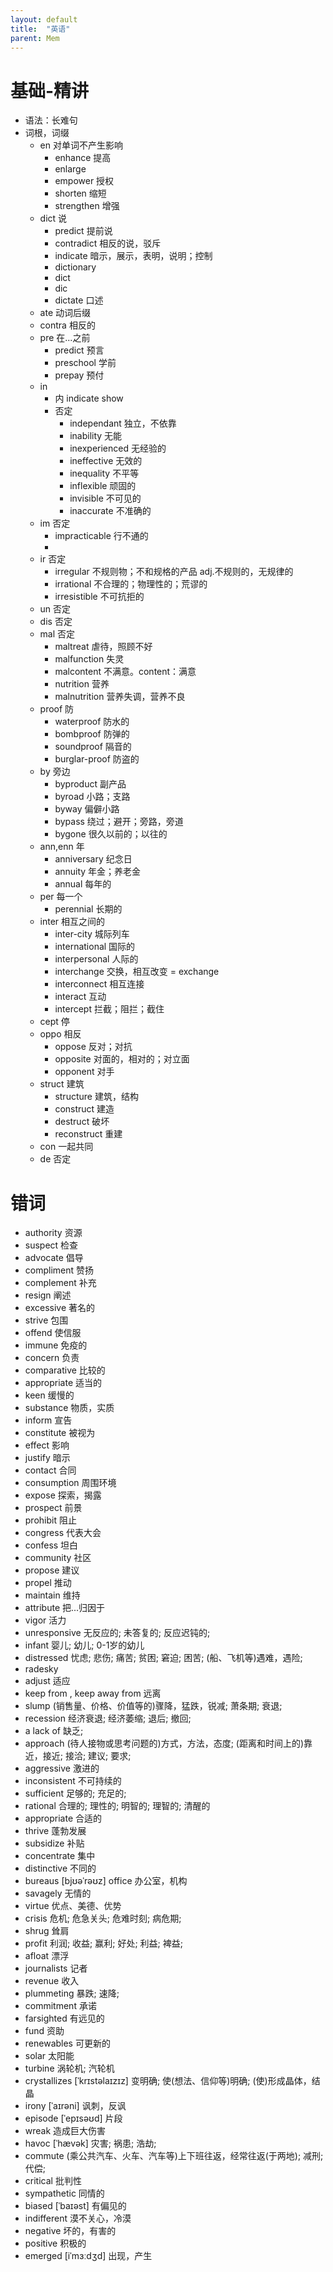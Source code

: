 ```yaml
---
layout: default
title:  "英语"
parent: Mem
---
```


# 基础-精讲
- 语法：长难句
- 词根，词缀
	- en 对单词不产生影响
		- enhance 提高
		- enlarge 
		- empower 授权
		- shorten 缩短
		- strengthen 增强
	- dict 说
		- predict 提前说
		- contradict 相反的说，驳斥
		- indicate 暗示，展示，表明，说明；控制
		- dictionary
		- dict
		- dic
		- dictate 口述
	- ate 动词后缀
	- contra 相反的
	- pre 在...之前
		- predict 预言
		- preschool 学前
		- prepay 预付
	- in
		- 内 indicate show
		- 否定 
			- independant 独立，不依靠
			- inability 无能
			- inexperienced 无经验的
			- ineffective 无效的
			- inequality 不平等
			- inflexible 顽固的
			- invisible 不可见的
			- inaccurate 不准确的
	- im 否定
		- impracticable 行不通的
		- 
	- ir 否定
		- irregular 不规则物；不和规格的产品 adj.不规则的，无规律的
		- irrational 不合理的；物理性的；荒谬的
		- irresistible 不可抗拒的
	- un 否定
	- dis 否定
	- mal 否定
		- maltreat 虐待，照顾不好
		- malfunction 失灵
		- malcontent 不满意。content：满意
		- nutrition 营养
		- malnutrition 营养失调，营养不良
	- proof 防
		- waterproof 防水的
		- bombproof 防弹的
		- soundproof 隔音的
		- burglar-proof 防盗的
	- by 旁边
		- byproduct 副产品
		- byroad 小路；支路
		- byway 偏僻小路
		- bypass 绕过；避开；旁路，旁道
		- bygone 很久以前的；以往的
	- ann,enn 年
		- anniversary 纪念日
		- annuity 年金；养老金
		- annual 每年的
	- per 每一个
		- perennial 长期的
	- inter 相互之间的
		- inter-city 城际列车
		- international 国际的
		- interpersonal 人际的
		- interchange 交换，相互改变 = exchange
		- interconnect 相互连接
		- interact 互动
		- intercept 拦截；阻拦；截住
	- cept 停
	- oppo 相反
		- oppose 反对；对抗
		- opposite 对面的，相对的；对立面
		- opponent 对手
	- struct 建筑
		- structure 建筑，结构
		- construct 建造
		- destruct 破坏
		- reconstruct 重建
	- con 一起共同
	- de 否定


# 错词
- authority 资源
- suspect 检查
- advocate 倡导
- compliment 赞扬
- complement 补充
- resign 阐述
- excessive 著名的
- strive 包围
- offend 使信服
- immune 免疫的
- concern 负责
- comparative 比较的
- appropriate 适当的
- keen 缓慢的
- substance 物质，实质
- inform 宣告
- constitute 被视为
- effect 影响
- justify 暗示
- contact 合同
- consumption 周围环境
- expose 探索，揭露
- prospect 前景
- prohibit 阻止
- congress 代表大会
- confess 坦白
- community 社区
- propose 建议
- propel 推动
- maintain 维持
- attribute 把...归因于
- vigor 活力
- unresponsive 无反应的; 未答复的; 反应迟钝的;
- infant 婴儿; 幼儿; 0-1岁的幼儿
- distressed 忧虑; 悲伤; 痛苦; 贫困; 窘迫; 困苦; (船、飞机等)遇难，遇险;
- radesky
- adjust 适应
- keep from , keep away from 远离
- slump  (销售量、价格、价值等的)骤降，猛跌，锐减; 萧条期; 衰退;
- recession 经济衰退; 经济萎缩; 退后; 撤回;
- a lack of 	缺乏;
- approach (待人接物或思考问题的)方式，方法，态度; (距离和时间上的)靠近，接近; 接洽; 建议; 要求;
- aggressive 激进的
- inconsistent 不可持续的
- sufficient 足够的; 充足的;
- rational 合理的; 理性的; 明智的; 理智的; 清醒的
- appropriate 合适的
- thrive 蓬勃发展
- subsidize 补贴
- concentrate 集中
- distinctive 不同的
- bureaus [bjʊəˈrəʊz] office  办公室，机构
- savagely 无情的
- virtue 优点、美德、优势
- crisis 危机; 危急关头; 危难时刻; 病危期;
- shrug 耸肩
- profit 利润; 收益; 赢利; 好处; 利益; 裨益;
- afloat 漂浮
- journalists 记者
- revenue 收入
- plummeting 暴跌; 速降;
- commitment 承诺
- farsighted 有远见的
- fund 资助
- renewables 可更新的
- solar 太阳能
- turbine 涡轮机; 汽轮机
- crystallizes [ˈkrɪstəlaɪzɪz] 变明确; 使(想法、信仰等)明确; (使)形成晶体，结晶
- irony [ˈaɪrəni] 讽刺，反讽
- episode [ˈepɪsəʊd] 片段
- wreak 造成巨大伤害
- havoc [ˈhævək] 灾害; 祸患; 浩劫;
- commute (乘公共汽车、火车、汽车等)上下班往返，经常往返(于两地); 减刑; 代偿;
- critical 批判性
- sympathetic 同情的
- biased [ˈbaɪəst] 有偏见的
- indifferent 漠不关心，冷漠
- negative 坏的，有害的
- positive 积极的
- emerged [iˈmɜːdʒd] 出现，产生

